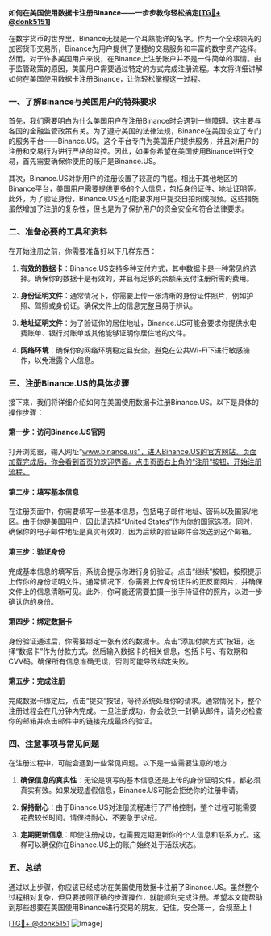 **如何在美国使用数据卡注册Binance——一步步教你轻松搞定[[TG💪+ @donk5151](https://t.me/s/donk5151)]**

在数字货币的世界里，Binance无疑是一个耳熟能详的名字。作为一个全球领先的加密货币交易所，Binance为用户提供了便捷的交易服务和丰富的数字资产选择。然而，对于许多美国用户来说，在Binance上注册账户并不是一件简单的事情。由于监管政策的原因，美国用户需要通过特定的方式完成注册流程。本文将详细讲解如何在美国使用数据卡注册Binance，让你轻松掌握这一过程。

### **一、了解Binance与美国用户的特殊要求**

首先，我们需要明白为什么美国用户在注册Binance时会遇到一些障碍。这主要与各国的金融监管政策有关。为了遵守美国的法律法规，Binance在美国设立了专门的服务平台——Binance.US。这个平台专门为美国用户提供服务，并且对用户的注册和交易行为进行严格的监控。因此，如果你希望在美国使用Binance进行交易，首先需要确保你使用的账户是Binance.US。

其次，Binance.US对新用户的注册设置了较高的门槛。相比于其他地区的Binance平台，美国用户需要提供更多的个人信息，包括身份证件、地址证明等。此外，为了验证身份，Binance.US还可能要求用户提交自拍照或视频。这些措施虽然增加了注册的复杂性，但也是为了保护用户的资金安全和符合法律要求。

### **二、准备必要的工具和资料**

在开始注册之前，你需要准备好以下几样东西：

1. **有效的数据卡**：Binance.US支持多种支付方式，其中数据卡是一种常见的选择。确保你的数据卡是有效的，并且有足够的余额来支付注册所需的费用。
   
2. **身份证明文件**：通常情况下，你需要上传一张清晰的身份证件照片，例如护照、驾照或身份证。确保文件上的信息完整且易于辨认。

3. **地址证明文件**：为了验证你的居住地址，Binance.US可能会要求你提供水电费账单、银行对账单或其他能够证明你居住地的文件。

4. **网络环境**：确保你的网络环境稳定且安全。避免在公共Wi-Fi下进行敏感操作，以免泄露个人信息。

### **三、注册Binance.US的具体步骤**

接下来，我们将详细介绍如何在美国使用数据卡注册Binance.US。以下是具体的操作步骤：

#### **第一步：访问Binance.US官网**

打开浏览器，输入网址“www.binance.us”，进入Binance.US的官方网站。页面加载完成后，你会看到首页的欢迎界面。点击页面右上角的“注册”按钮，开始注册流程。

#### **第二步：填写基本信息**

在注册页面中，你需要填写一些基本信息，包括电子邮件地址、密码以及国家/地区。由于你是美国用户，因此请选择“United States”作为你的国家选项。同时，确保你的电子邮件地址是真实有效的，因为后续的验证邮件会发送到这个邮箱。

#### **第三步：验证身份**

完成基本信息的填写后，系统会提示你进行身份验证。点击“继续”按钮，按照提示上传你的身份证明文件。通常情况下，你需要上传身份证件的正反面照片，并确保文件上的信息清晰可见。此外，你可能还需要拍摄一张手持证件的照片，以进一步确认你的身份。

#### **第四步：绑定数据卡**

身份验证通过后，你需要绑定一张有效的数据卡。点击“添加付款方式”按钮，选择“数据卡”作为付款方式。然后输入数据卡的相关信息，包括卡号、有效期和CVV码。确保所有信息准确无误，否则可能导致绑定失败。

#### **第五步：完成注册**

完成数据卡绑定后，点击“提交”按钮，等待系统处理你的请求。通常情况下，整个注册过程会在几分钟内完成。一旦注册成功，你会收到一封确认邮件，请务必检查你的邮箱并点击邮件中的链接完成最终的验证。

### **四、注意事项与常见问题**

在注册过程中，可能会遇到一些常见问题。以下是一些需要注意的地方：

1. **确保信息的真实性**：无论是填写的基本信息还是上传的身份证明文件，都必须真实有效。如果发现虚假信息，Binance.US可能会拒绝你的注册申请。

2. **保持耐心**：由于Binance.US对注册流程进行了严格控制，整个过程可能需要花费较长时间。请保持耐心，不要急于求成。

3. **定期更新信息**：即使注册成功，也需要定期更新你的个人信息和联系方式。这样可以确保你在Binance.US上的账户始终处于活跃状态。

### **五、总结**

通过以上步骤，你应该已经成功在美国使用数据卡注册了Binance.US。虽然整个过程相对复杂，但只要按照正确的步骤操作，就能顺利完成注册。希望本文能帮助到那些想要在美国使用Binance进行交易的朋友。记住，安全第一，合规至上！

[[TG💪+ @donk5151](https://t.me/s/donk5151) ![Image](https://i.postimg.cc/rwNCRYN7/Snipaste-2025-04-30-17-27-05.png)]